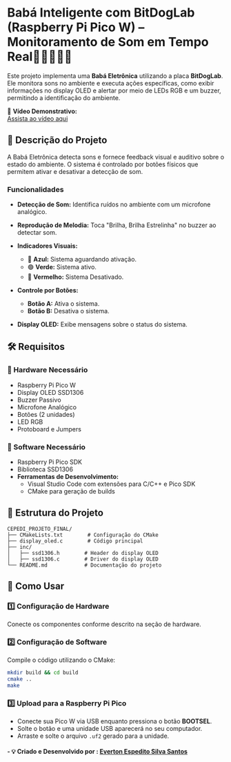 # Babá Inteligente com BitDogLab (Raspberry Pi Pico W) – Monitoramento de Som em Tempo Real👨🏻‍💻🤱🏻

Este projeto implementa uma **Babá Eletrônica** utilizando a placa **BitDogLab**. Ele monitora sons no ambiente e executa ações específicas, como exibir informações no display OLED e alertar por meio de LEDs RGB e um buzzer, permitindo a identificação do ambiente.

🎥 **Vídeo Demonstrativo:**  
[Assista ao vídeo aqui](https://drive.google.com/file/d/1dHTUrqbrFajbe9q0Wo3BTwAEuXMR_DhR/view?usp=sharing)

## 📌 Descrição do Projeto

A Babá Eletrônica detecta sons e fornece feedback visual e auditivo sobre o estado do ambiente. O sistema é controlado por botões físicos que permitem ativar e desativar a detecção de som.

### Funcionalidades

- **Detecção de Som:** Identifica ruídos no ambiente com um microfone analógico.
- **Reprodução de Melodia:** Toca "Brilha, Brilha Estrelinha" no buzzer ao detectar som.
- **Indicadores Visuais:**
  - 🔵 **Azul:** Sistema aguardando ativação.
  - 🟢 **Verde:** Sistema ativo.
  - 🔴 **Vermelho:** Sistema Desativado.
 
- **Controle por Botões:**
  - **Botão A:** Ativa o sistema.
  - **Botão B:** Desativa o sistema.
- **Display OLED:** Exibe mensagens sobre o status do sistema.

## 🛠 Requisitos

### 📌 Hardware Necessário

- Raspberry Pi Pico W
- Display OLED SSD1306
- Buzzer Passivo
- Microfone Analógico
- Botões (2 unidades)
- LED RGB
- Protoboard e Jumpers

### 💾 Software Necessário

- Raspberry Pi Pico SDK
- Biblioteca SSD1306
- **Ferramentas de Desenvolvimento:**
  - Visual Studio Code com extensões para C/C++ e Pico SDK
  - CMake para geração de builds

## 📂 Estrutura do Projeto

```
CEPEDI_PROJETO_FINAL/
├── CMakeLists.txt        # Configuração do CMake
├── display_oled.c        # Código principal
├── inc/
│   ├── ssd1306.h        # Header do display OLED
│   ├── ssd1306.c        # Driver do display OLED
└── README.md            # Documentação do projeto
```

## 🚀 Como Usar

### 1️⃣ Configuração de Hardware

Conecte os componentes conforme descrito na seção de hardware.

### 2️⃣ Configuração de Software

Compile o código utilizando o CMake:
```sh
mkdir build && cd build
cmake ..
make
```

### 3️⃣ Upload para a Raspberry Pi Pico

- Conecte sua Pico W via USB enquanto pressiona o botão **BOOTSEL**.
- Solte o botão e uma unidade USB aparecerá no seu computador.
- Arraste e solte o arquivo `.uf2` gerado para a unidade.

####  - 💡 Criado e Desenvolvido por : [Everton Espedito Silva Santos](https://www.linkedin.com/in/everton-espedito-3062071a3/)
